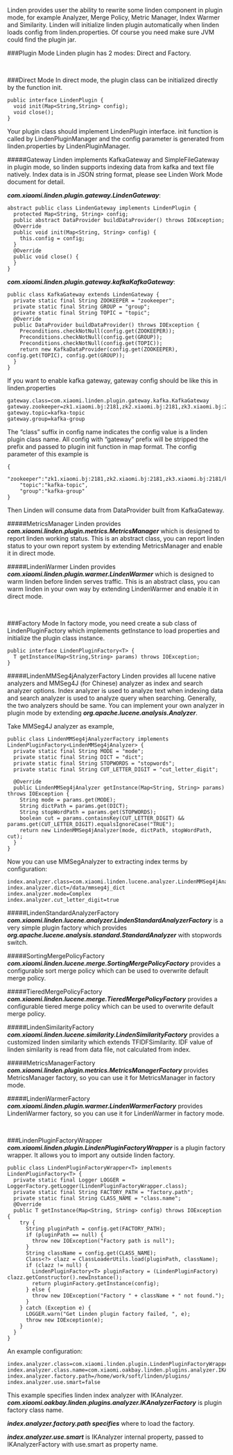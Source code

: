 Linden provides user the ability to rewrite some linden component in plugin mode, for example Analyzer, Merge Policy, Metric Manager, Index Warmer and Similarity. Linden will initialize linden plugin automatically when linden loads config from linden.properties. Of course you need make sure JVM could find the plugin jar.

###Plugin Mode
Linden plugin has 2 modes: Direct and Factory.

<br>

###Direct Mode
In direct mode, the plugin class can be initialized directly by the function init.
 
	public interface LindenPlugin {
	  void init(Map<String,String> config);
	  void close();
	}
 
Your plugin class should implement LindenPlugin interface. init function is called by LindenPluginManager and the config parameter is generated from linden.properties by LindenPluginManager.

#####Gateway
Linden implements KafkaGateway and SimpleFileGateway in plugin mode, so linden supports indexing data from kafka and text file natively.  Index data is in JSON string format, please see Linden Work Mode document for detail.

***com.xiaomi.linden.plugin.gateway.LindenGateway***:
 
	abstract public class LindenGateway implements LindenPlugin {
	  protected Map<String, String> config;
	  public abstract DataProvider buildDataProvider() throws IOException;
	  @Override
	  public void init(Map<String, String> config) {
	    this.config = config;
	  }
	  @Override
	  public void close() {
	  }
	}
 
 
***com.xiaomi.linden.plugin.gateway.kafkaKafkaGateway***:
 
	public class KafkaGateway extends LindenGateway {
	  private static final String ZOOKEEPER = "zookeeper";
	  private static final String GROUP = "group";
	  private static final String TOPIC = "topic";
	  @Override
	  public DataProvider buildDataProvider() throws IOException {
	    Preconditions.checkNotNull(config.get(ZOOKEEPER));
	    Preconditions.checkNotNull(config.get(GROUP));
	    Preconditions.checkNotNull(config.get(TOPIC));
	    return new KafkaDataProvider(config.get(ZOOKEEPER), config.get(TOPIC), config.get(GROUP));
	  }
	}
 
If you want to enable kafka gateway, gateway config should be like this in linden.properties
 
	gateway.class=com.xiaomi.linden.plugin.gateway.kafka.KafkaGateway
	gateway.zookeeper=zk1.xiaomi.bj:2181,zk2.xiaomi.bj:2181,zk3.xiaomi.bj:2181/kafka
	gateway.topic=kafka-topic
	gateway.group=kafka-group
 
The “class” suffix in config name indicates the config value is a linden plugin class name.
All config with “gateway” prefix will be stripped the prefix and passed to plugin init function in map format. The config parameter of this example is
 
	{
	    "zookeeper":"zk1.xiaomi.bj:2181,zk2.xiaomi.bj:2181,zk3.xiaomi.bj:2181/kafka",
	    "topic":"kafka-topic",
	    "group":"kafka-group"
	}
 
Then Linden will consume data from DataProvider built from KafkaGateway.

#####MetricsManager
Linden provides ***com.xiaomi.linden.plugin.metrics.MetricsManager*** which is designed to report linden working status. This is an abstract class, you can report linden status to your own report system by extending MetricsManager and enable it in direct mode.

#####LindenWarmer
Linden provides ***com.xiaomi.linden.plugin.warmer.LindenWarmer*** which is designed to warm linden before linden serves traffic. This is an abstract class, you can warm linden in your own way by extending LindenWarmer and enable it in direct mode.
 
<br>

###Factory Mode
In factory mode, you need create a sub class of LindenPluginFactory which implements getInstance to load properties and initialize the plugin class instance.
 
	public interface LindenPluginFactory<T> {
	  T getInstance(Map<String,String> params) throws IOException;
	}
	 
#####LindenMMSeg4jAnalyzerFactory
Linden provides all lucene native analyzers and MMSeg4J (for Chinese) analyzer as index and search analyzer options.
Index analyzer is used to analyze text when indexing data and search analyzer is used to analyze query when searching. Generally, the two analyzers should be same. You can implement your own analyzer in plugin mode by extending ***org.apache.lucene.analysis.Analyzer***.
 
Take MMSeg4J analyzer as example,
 
 
	public class LindenMMSeg4jAnalyzerFactory implements LindenPluginFactory<LindenMMSeg4jAnalyzer> {
	  private static final String MODE = "mode";
	  private static final String DICT = "dict";
	  private static final String STOPWORDS = "stopwords";
	  private static final String CUT_LETTER_DIGIT = "cut_letter_digit";
	 
	  @Override
	  public LindenMMSeg4jAnalyzer getInstance(Map<String, String> params) throws IOException {
	    String mode = params.get(MODE);
	    String dictPath = params.get(DICT);
	    String stopWordPath = params.get(STOPWORDS);
	    boolean cut = params.containsKey(CUT_LETTER_DIGIT) && params.get(CUT_LETTER_DIGIT).equalsIgnoreCase("TRUE");
	    return new LindenMMSeg4jAnalyzer(mode, dictPath, stopWordPath, cut);
	  }
	}
 
Now you can use MMSegAnalyzer to extracting index terms by configuration:
 
	index.analyzer.class=com.xiaomi.linden.lucene.analyzer.LindenMMSeg4jAnalyzerFactory
	index.analyzer.dict=/data/mmseg4j_dict
	index.analyzer.mode=Complex
	index.analyzer.cut_letter_digit=true
	
#####LindenStandardAnalyzerFactory
***com.xiaomi.linden.lucene.analyzer.LindenStandardAnalyzerFactory*** is a very simple plugin factory which provides ***org.apache.lucene.analysis.standard.StandardAnalyzer*** with stopwords switch.

#####SortingMergePolicyFactory
***com.xiaomi.linden.lucene.merge.SortingMergePolicyFactory*** provides a configurable sort merge policy which can be used to overwrite default merge policy.

#####TieredMergePolicyFactory
***com.xiaomi.linden.lucene.merge.TieredMergePolicyFactory*** provides a configurable tiered merge policy which can be used to overwrite default merge policy.

#####LindenSimilarityFactory
***com.xiaomi.linden.lucene.similarity.LindenSimilarityFactory*** provides a customized linden similarity which extends TFIDFSimilarity. IDF value of linden similarity is read from data file, not calculated from index.

#####MetricsManagerFactory
***com.xiaomi.linden.plugin.metrics.MetricsManagerFactory*** provides MetricsManager factory, so you can use it for MetricsManager in factory mode.

#####LindenWarmerFactory
***com.xiaomi.linden.plugin.warmer.LindenWarmerFactory*** provides LindenWarmer factory, so you can use it for LindenWarmer in factory mode.
 
<br>
 
###LindenPluginFactoryWrapper
***com.xiaomi.linden.plugin.LindenPluginFactoryWrapper*** is a plugin factory wrapper. It allows you to import any outside linden factory.
 
	public class LindenPluginFactoryWrapper<T> implements LindenPluginFactory<T> {
	  private static final Logger LOGGER = LoggerFactory.getLogger(LindenPluginFactoryWrapper.class);
	  private static final String FACTORY_PATH = "factory.path";
	  private static final String CLASS_NAME = "class.name";
	  @Override
	  public T getInstance(Map<String, String> config) throws IOException {
	    try {
	      String pluginPath = config.get(FACTORY_PATH);
	      if (pluginPath == null) {
	        throw new IOException("Factory path is null");
	      }
	      String className = config.get(CLASS_NAME);
	      Class<?> clazz = ClassLoaderUtils.load(pluginPath, className);
	      if (clazz != null) {
	        LindenPluginFactory<T> pluginFactory = (LindenPluginFactory) clazz.getConstructor().newInstance();
	        return pluginFactory.getInstance(config);
	      } else {
	        throw new IOException("Factory " + className + " not found.");
	      }
	    } catch (Exception e) {
	      LOGGER.warn("Get Linden plugin factory failed, ", e);
	      throw new IOException(e);
	    }
	  }
	}
 
An example configuration:

	index.analyzer.class=com.xiaomi.linden.plugin.LindenPluginFactoryWrapper
	index.analyzer.class.name=com.xiaomi.oakbay.linden.plugins.analyzer.IKAnalyzerFactory
	index.analyzer.factory.path=/home/work/soft/linden/plugins/
	index.analyzer.use.smart=false
 
This example specifies linden index analyzer with IKAnalyzer.
***com.xiaomi.oakbay.linden.plugins.analyzer.IKAnalyzerFactory*** is plugin factory class name.

***index.analyzer.factory.path specifies*** where to load the factory.

***index.analyzer.use.smart*** is IKAnalyzer internal property, passed to IKAnalyzerFactory with use.smart as property name.